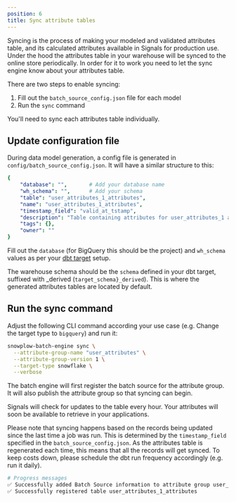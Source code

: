```yaml
---
position: 6
title: Sync attribute tables
---
```


Syncing is the process of making your modeled and validated attributes table, and its calculated attributes available in Signals for production use. Under the hood the attributes table in your warehouse will be synced to the online store periodically. In order for it to work you need to let the sync engine know about your attributes table.

There are two steps to enable syncing:
1. Fill out the `batch_source_config.json` file for each model
2. Run the `sync` command

You'll need to sync each attributes table individually.


## Update configuration file

During data model generation, a config file is generated in `config/batch_source_config.json`. It will have a similar structure to this:

```yml
{
    "database": "",       # Add your database name
    "wh_schema": "",      # Add your schema
    "table": "user_attributes_1_attributes",
    "name": "user_attributes_1_attributes",
    "timestamp_field": "valid_at_tstamp",
    "description": "Table containing attributes for user_attributes_1 attribute group",
    "tags": {},
    "owner": ""
}
```

Fill out the `database` (for BigQuery this should be the project) and `wh_schema` values as per your [dbt target](https://docs.getdbt.com/reference/dbt-jinja-functions/target) setup.

The warehouse schema should be the `schema` defined in your dbt target, suffixed with _derived (`target_schema}_derived`). This is where the generated attributes tables are located by default.

## Run the sync command

Adjust the following CLI command according your use case (e.g. Change the target type to `bigquery`) and run it:

```bash
snowplow-batch-engine sync \
  --attribute-group-name "user_attributes" \
  --attribute-group-version 1 \
  --target-type snowflake \
  --verbose
```

The batch engine will first register the batch source for the attribute group. It will also publish the attribute group so that syncing can begin. 

Signals will check for updates to the table every hour. Your attributes will soon be available to retrieve in your applications.

Please note that syncing happens based on the records being updated since the last time a job was run. This is determined by the `timestamp_field` specified in the `batch_source_config.json`. As the attributes table is regenerated each time, this means that all the records will get synced. To keep costs down, please schedule the dbt run frequency accordingly (e.g. run it daily).

```bash
# Progress messages
✅ Successfully added Batch Source information to attribute group user_attributes_1
✅ Successfully registered table user_attributes_1_attributes
```

